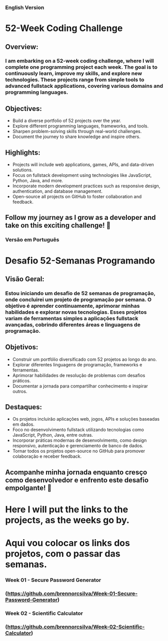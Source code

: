 ### English Version
# 52-Week Coding Challenge
## Overview:
### I am embarking on a 52-week coding challenge, where I will complete one programming project each week. The goal is to continuously learn, improve my skills, and explore new technologies. These projects range from simple tools to advanced fullstack applications, covering various domains and programming languages.

## Objectives:

- Build a diverse portfolio of 52 projects over the year.
- Explore different programming languages, frameworks, and tools.
- Sharpen problem-solving skills through real-world challenges.
- Document the journey to share knowledge and inspire others.

## Highlights:

- Projects will include web applications, games, APIs, and data-driven solutions.
- Focus on fullstack development using technologies like JavaScript, Python, Java, and more.
- Incorporate modern development practices such as responsive design, authentication, and database management.
- Open-source all projects on GitHub to foster collaboration and feedback.

## Follow my journey as I grow as a developer and take on this exciting challenge! 🚀


### Versão em Português
# Desafio 52-Semanas Programando
## Visão Geral:
### Estou iniciando um desafio de 52 semanas de programação, onde concluirei um projeto de programação por semana. O objetivo é aprender continuamente, aprimorar minhas habilidades e explorar novas tecnologias. Esses projetos variam de ferramentas simples a aplicações fullstack avançadas, cobrindo diferentes áreas e linguagens de programação.

## Objetivos:

- Construir um portfólio diversificado com 52 projetos ao longo do ano.
- Explorar diferentes linguagens de programação, frameworks e ferramentas.
- Aprimorar habilidades de resolução de problemas com desafios práticos.
- Documentar a jornada para compartilhar conhecimento e inspirar outros.

## Destaques:

- Os projetos incluirão aplicações web, jogos, APIs e soluções baseadas em dados.
- Foco no desenvolvimento fullstack utilizando tecnologias como JavaScript, Python, Java, entre outras.
- Incorporar práticas modernas de desenvolvimento, como design responsivo, autenticação e gerenciamento de banco de dados.
- Tornar todos os projetos open-source no GitHub para promover colaboração e receber feedback.

## Acompanhe minha jornada enquanto cresço como desenvolvedor e enfrento este desafio empolgante! 🚀

# Here I will put the links to the projects, as the weeks go by.
# Aqui vou colocar os links dos projetos, com o passar das semanas.

### Week 01 - Secure Password Generator
### (https://github.com/brennorcsilva/Week-01-Secure-Password-Generator)
### Week 02 - Scientific Calculator
### (https://github.com/brennorcsilva/Week-02-Scientific-Calculator)
